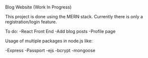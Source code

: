 Blog Website (Work In Progress)

This project is done using the MERN stack.
Currently there is only a registration/login feature.

To do:
-React Front End
-Add blog posts
-Profile page


Usage of multiple packages in node.js like:

-Express
-Passport
-ejs
-bcrypt
-mongoose